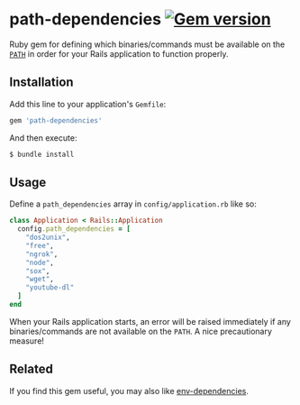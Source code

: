 # path-dependencies [![Gem version](http://img.shields.io/gem/v/path-dependencies.svg?style=flat-square)](http://rubygems.org/gems/path-dependencies)

Ruby gem for defining which binaries/commands must be available on the [`PATH`](https://en.wikipedia.org/wiki/PATH_(variable)) in order for your Rails application to function properly.

## Installation

Add this line to your application's `Gemfile`:

```ruby
gem 'path-dependencies'
```

And then execute:

```bash
$ bundle install
```

## Usage

Define a `path_dependencies` array in `config/application.rb` like so:

```ruby
class Application < Rails::Application
  config.path_dependencies = [
    "dos2unix",
    "free",
    "ngrok",
    "node",
    "sox",
    "wget",
    "youtube-dl"
  ]
end
```

When your Rails application starts, an error will be raised immediately if any binaries/commands are not available on the `PATH`. A nice precautionary measure!

## Related

If you find this gem useful, you may also like [env-dependencies](https://github.com/lukehorvat/env-dependencies).
